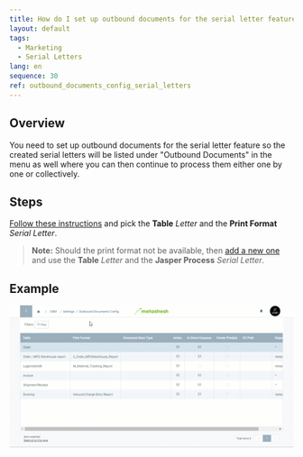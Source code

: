 ```yaml
---
title: How do I set up outbound documents for the serial letter feature?
layout: default
tags:
  - Marketing
  - Serial Letters
lang: en
sequence: 30
ref: outbound_documents_config_serial_letters
---
```


## Overview
You need to set up outbound documents for the serial letter feature so the created serial letters will be listed under "Outbound Documents" in the menu as well where you can then continue to process them either one by one or collectively.

## Steps
[Follow these instructions](Outbound_Documents_Config) and pick the **Table** *Letter* and the **Print Format** *Serial Letter*.
 >**Note:** Should the print format not be available, then [add a new one](Add_print_format) and use the **Table** *Letter* and the **Jasper Process** *Serial Letter*.

## Example
<kbd><img src="assets/Outbound_documents_config_serial_letters.gif" alt="GIF: How to set up outbound documents for the serial letter feature"></kbd>
